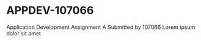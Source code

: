 # APPDEV-107066
Application Development Assignment A
Submitted by 107066
Lorem ipsum dolor sit amet
